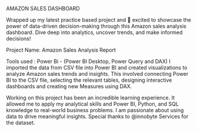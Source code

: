 AMAZON SALES DASHBOARD


Wrapped up my latest practice based project and 🚀 excited to showcase the power of data-driven decision-making through this Amazon sales analysis dashboard. Dive deep into analytics, uncover trends, and make informed decisions!

Project Name: Amazon Sales Analysis Report 

Tools used : Power Bi - (Power BI Desktop, Power Query and DAX) 
I imported the data from CSV file into Power BI and created visualizations to analyze Amazon sales trends and insights. This involved connecting Power BI to the CSV file, selecting the relevant tables, designing interactive dashboards and creating new Measures using DAX.

Working on this project has been an incredible learning experience. It allowed me to apply my analytical skills and Power BI, Python, and SQL knowledge to real-world business problems. I am passionate about using data to drive meaningful insights. Special thanks to @innobyte Services for the dataset.
